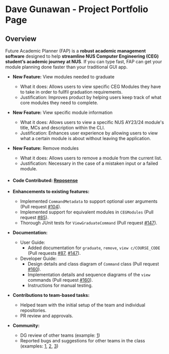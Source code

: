 # Dave Gunawan - Project Portfolio Page

## Overview

Future Academic Planner (FAP) is a **robust academic management software** designed to help **streamline NUS Computer
Engineering (CEG) student’s academic journey at NUS**. If you can type fast, FAP can get your module planning done
faster than your traditional GUI app.

- **New Feature:** View modules needed to graduate
    - What it does: Allows users to view specific CEG Modules they have to take in order to fullfil graduation
      requirements.
    - Justification: Improves product by helping users keep track of what core modules they need to complete.
- **New Feature:** View specific module information
    - What it does: Allows users to view a specific NUS AY23/24 module's title, MCs and description within the CLI.
    - Justification: Enhances user experience by allowing users to view what a certain module is about without leaving
      the application.
- **New Feature:** Remove modules
    - What it does: Allows users to remove a module from the current list.
    - Justification: Necessary in the case of a mistaken input or a failed module.


- #### Code Contributed: [Reposense](https://nus-cs2113-ay2324s2.github.io/tp-dashboard/?search=jensonjenkins&breakdown=true&sort=groupTitle%20dsc&sortWithin=title&since=2024-02-23&timeframe=commit&mergegroup=&groupSelect=groupByRepos&checkedFileTypes=docs~functional-code~test-code~other&tabOpen=true&tabType=authorship&tabAuthor=jensonjenkins&tabRepo=AY2324S2-CS2113-W14-3%2Ftp%5Bmaster%5D&authorshipIsMergeGroup=false&authorshipFileTypes=docs~functional-code~test-code&authorshipIsBinaryFileTypeChecked=false&authorshipIsIgnoredFilesChecked=false)

- **Enhancements to existing features:**
    - Implemented `CommandMetadata` to support optional user arguments (Pull
      request [#104](https://github.com/AY2324S2-CS2113-W14-3/tp/pull/104)).
    - Implemented support for equivalent modules in `CEGModules` (Pull
      request [#85](https://github.com/AY2324S2-CS2113-W14-3/tp/pull/85)).
    - Thorough JUnit tests for `ViewGraduateCommand` (Pull
      request [#147](https://github.com/AY2324S2-CS2113-W14-3/tp/pull/147/files#diff-87fdfa2f8184225c382d809a9d22c48adff277781c7d5dedc3e71bf811063153)).

- **Documentation:**
    - User Guide:
        - Added documentation for `graduate`, `remove`, `view c/COURSE_CODE`
          (Pull
          requests [#87](https://github.com/AY2324S2-CS2113-W14-3/tp/pull/87), [#147](https://github.com/AY2324S2-CS2113-W14-3/tp/pull/147)).
    - Developer Guide:
        - Design details and class diagram of `Command` class (Pull
          request [#160](https://github.com/AY2324S2-CS2113-W14-3/tp/pull/160)).
        - Implementation details and sequence diagrams of the `view` commands (Pull
          request [#160](https://github.com/AY2324S2-CS2113-W14-3/tp/pull/160)).
        - Instructions for manual testing.

- **Contributions to team-based tasks:**
    - Helped team with the initial setup of the team and individual repositories.
    - PR review and approvals.

- **Community:**
    - DG review of other teams (example:
      [1](https://github.com/nus-cs2113-AY2324S2/tp/pull/5/files/3d1a054570b167dd86c9e9791722a65713febb74#diff-1a95edf069a4136e9cb71bee758b0dc86996f6051f0d438ec2c424557de7160b))
    - Reported bugs and suggestions for other teams in the class (examples:
      [1](https://github.com/jensonjenkins/ped/issues/1), [2](https://github.com/jensonjenkins/ped/issues/3),
      [3](https://github.com/AY2324S2-CS2113-T12-3/tp/issues/172))
    


